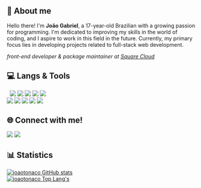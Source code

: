 ## 👋 About me
Hello there! I'm **João Gabriel**, a 17-year-old Brazilian with a growing passion for programming. I'm dedicated to improving my skills in the world of coding, and I aspire to work in this field in the future. Currently, my primary focus lies in developing projects related to full-stack web development.

*front-end developer & package maintainer at [Square Cloud](https://squarecloud.app/)*


## 💻 Langs & Tools
<p>
    &nbsp
    <img src="https://img.shields.io/badge/JavaScript-F7DF1E?style=for-the-badge&logo=javascript&logoColor=black" />
    <img src="https://img.shields.io/badge/TypeScript-3178C6?style=for-the-badge&logo=typescript&logoColor=white" />
    <img src="https://img.shields.io/badge/HTML5-E34F26?style=for-the-badge&logo=html5&logoColor=white" />
    <img src="https://img.shields.io/badge/CSS3-1572B6?style=for-the-badge&logo=css3&logoColor=white" />
    <img src="https://img.shields.io/badge/Rust-000000?style=for-the-badge&logo=rust&logoColor=white" />
    <br /> 
    <img src="https://img.shields.io/badge/Node.js-339933?style=for-the-badge&logo=node.js&logoColor=white" />
    <img src="https://img.shields.io/badge/React-61DAFB?style=for-the-badge&logo=react&logoColor=black" />
    <img src="https://img.shields.io/badge/NestJs-E0234E?style=for-the-badge&logo=nestjs&logoColor=white" />
    <img src="https://img.shields.io/badge/Next%20JS-000000?style=for-the-badge&logo=next.js&logoColor=white" />
    <img src="https://img.shields.io/badge/Tailwind%20CSS-38B2AC?style=for-the-badge&logo=tailwind-css&logoColor=white" />
</p>

## 🌐 Connect with me!
<p>
    <a href="https://discord.com/users/702529018410303640"><img src="https://img.shields.io/badge/-@blue.y-5865F2?style=for-the-badge&logo=discord&logoColor=white" /></a>
    <a href="https://x.com/jaootonaco"><img src="https://img.shields.io/badge/-@jaootonaco-000000?style=for-the-badge&logo=x&logoColor=white" /></a>
</p>


## 📊 Statistics
[![joaotonaco GitHub stats](https://github-readme-stats.vercel.app/api?username=joaotonaco&show_icons=true&count_private=true&include_all_commits=true&theme=github_dark&hide_border=true)](https://github.com/joaotonaco)
<br />
[![joaotonaco Top Lang's](https://github-readme-stats.vercel.app/api/top-langs/?username=joaotonaco&layout=compact&show_icons=true&theme=github_dark&hide_border=true)](https://github.com/joaotonaco)
